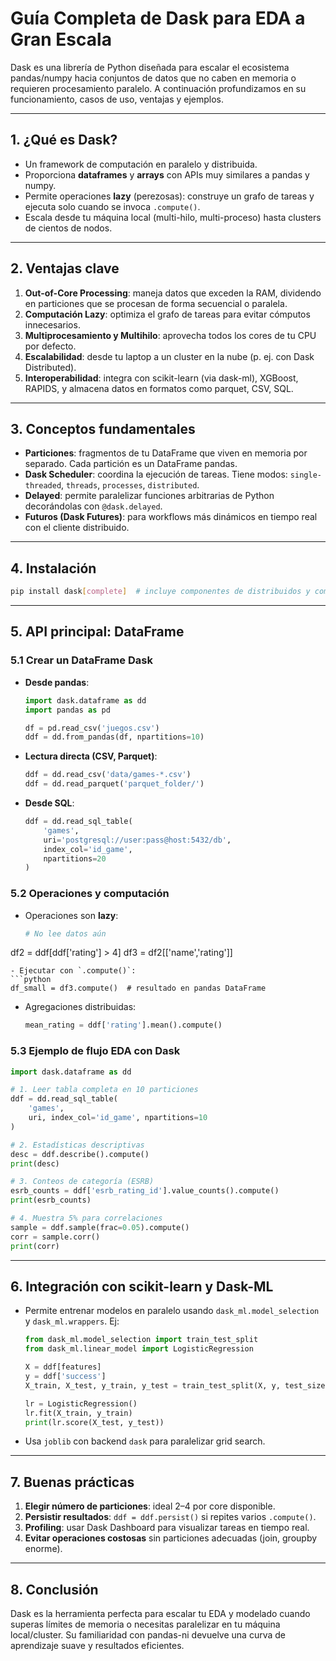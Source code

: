 # Guía Completa de Dask para EDA a Gran Escala

Dask es una librería de Python diseñada para escalar el ecosistema pandas/numpy hacia conjuntos de datos que no caben en memoria o requieren procesamiento paralelo. A continuación profundizamos en su funcionamiento, casos de uso, ventajas y ejemplos.

---

## 1. ¿Qué es Dask?

- Un framework de computación en paralelo y distribuida.
- Proporciona **dataframes** y **arrays** con APIs muy similares a pandas y numpy.
- Permite operaciones **lazy** (perezosas): construye un grafo de tareas y ejecuta solo cuando se invoca `.compute()`.
- Escala desde tu máquina local (multi-hilo, multi-proceso) hasta clusters de cientos de nodos.

---

## 2. Ventajas clave

1. **Out-of-Core Processing**: maneja datos que exceden la RAM, dividendo en particiones que se procesan de forma secuencial o paralela.
2. **Computación Lazy**: optimiza el grafo de tareas para evitar cómputos innecesarios.
3. **Multiprocesamiento y Multihilo**: aprovecha todos los cores de tu CPU por defecto.
4. **Escalabilidad**: desde tu laptop a un cluster en la nube (p. ej. con Dask Distributed).
5. **Interoperabilidad**: integra con scikit-learn (via dask-ml), XGBoost, RAPIDS, y almacena datos en formatos como parquet, CSV, SQL.

---

## 3. Conceptos fundamentales

- **Particiones**: fragmentos de tu DataFrame que viven en memoria por separado. Cada partición es un DataFrame pandas.
- **Dask Scheduler**: coordina la ejecución de tareas. Tiene modos: `single-threaded`, `threads`, `processes`, `distributed`.
- **Delayed**: permite paralelizar funciones arbitrarias de Python decorándolas con `@dask.delayed`.
- **Futuros (Dask Futures)**: para workflows más dinámicos en tiempo real con el cliente distribuido.

---

## 4. Instalación

```bash
pip install dask[complete]  # incluye componentes de distribuidos y compatibilidad con SQL
```

---

## 5. API principal: DataFrame

### 5.1 Crear un DataFrame Dask

- **Desde pandas**:
  ```python
  import dask.dataframe as dd
  import pandas as pd

  df = pd.read_csv('juegos.csv')
  ddf = dd.from_pandas(df, npartitions=10)
  ```
- **Lectura directa (CSV, Parquet)**:
  ```python
  ddf = dd.read_csv('data/games-*.csv')
  ddf = dd.read_parquet('parquet_folder/')
  ```
- **Desde SQL**:
  ```python
  ddf = dd.read_sql_table(
      'games',
      uri='postgresql://user:pass@host:5432/db',
      index_col='id_game',
      npartitions=20
  )
  ```

### 5.2 Operaciones y computación

- Operaciones son **lazy**:
  ```python
  # No lee datos aún
  ```

df2 = ddf[ddf['rating'] > 4] df3 = df2[['name','rating']]

````
- Ejecutar con `.compute()`:
```python
df_small = df3.compute()  # resultado en pandas DataFrame
````

- Agregaciones distribuidas:
  ```python
  mean_rating = ddf['rating'].mean().compute()
  ```

### 5.3 Ejemplo de flujo EDA con Dask

```python
import dask.dataframe as dd

# 1. Leer tabla completa en 10 particiones
ddf = dd.read_sql_table(
    'games',
    uri, index_col='id_game', npartitions=10
)

# 2. Estadísticas descriptivas
desc = ddf.describe().compute()
print(desc)

# 3. Conteos de categoría (ESRB)
esrb_counts = ddf['esrb_rating_id'].value_counts().compute()
print(esrb_counts)

# 4. Muestra 5% para correlaciones
sample = ddf.sample(frac=0.05).compute()
corr = sample.corr()
print(corr)
```

---

## 6. Integración con scikit-learn y Dask-ML

- Permite entrenar modelos en paralelo usando `dask_ml.model_selection` y `dask_ml.wrappers`. Ej:
  ```python
  from dask_ml.model_selection import train_test_split
  from dask_ml.linear_model import LogisticRegression

  X = ddf[features]
  y = ddf['success']
  X_train, X_test, y_train, y_test = train_test_split(X, y, test_size=0.2)

  lr = LogisticRegression()
  lr.fit(X_train, y_train)
  print(lr.score(X_test, y_test))
  ```
- Usa `joblib` con backend `dask` para paralelizar grid search.

---

## 7. Buenas prácticas

1. **Elegir número de particiones**: ideal 2–4 por core disponible.
2. **Persistir resultados**: `ddf = ddf.persist()` si repites varios `.compute()`.
3. **Profiling**: usar Dask Dashboard para visualizar tareas en tiempo real.
4. **Evitar operaciones costosas** sin particiones adecuadas (join, groupby enorme).

---

## 8. Conclusión

Dask es la herramienta perfecta para escalar tu EDA y modelado cuando superas límites de memoria o necesitas paralelizar en tu máquina local/cluster. Su familiaridad con pandas-ni devuelve una curva de aprendizaje suave y resultados eficientes.

